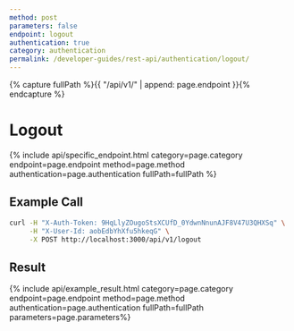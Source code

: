 ```yaml
---
method: post
parameters: false
endpoint: logout
authentication: true
category: authentication
permalink: /developer-guides/rest-api/authentication/logout/
--- 
```


{% capture fullPath %}{{ "/api/v1/" | append: page.endpoint }}{% endcapture %}

# Logout

{% include api/specific_endpoint.html category=page.category endpoint=page.endpoint method=page.method authentication=page.authentication fullPath=fullPath %}

<!-- Invalidate your REST API authentication token.

| URL | Requires Auth | HTTP Method |
| :--- | :--- | :--- | :--- |
| `/api/v1/logout` | `yes` | `POST` | -->

## Example Call

```bash
curl -H "X-Auth-Token: 9HqLlyZOugoStsXCUfD_0YdwnNnunAJF8V47U3QHXSq" \
     -H "X-User-Id: aobEdbYhXfu5hkeqG" \
     -X POST http://localhost:3000/api/v1/logout
```

## Result

{% include api/example_result.html category=page.category endpoint=page.endpoint method=page.method authentication=page.authentication fullPath=fullPath parameters=page.parameters%}

<!-- ```json
{
   "status": "success",
   "data": {
     "message": "You've been logged out!"
   }
}
``` -->
